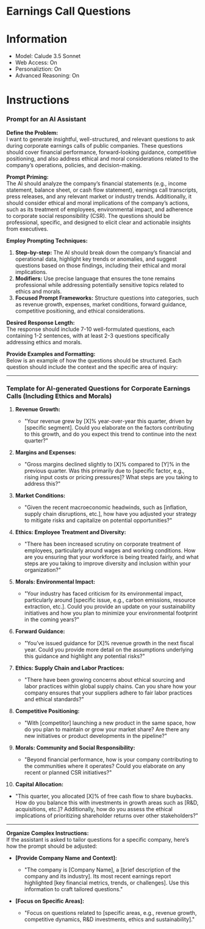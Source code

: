 # Earnings Call Questions

# Information

- Model: Calude 3.5 Sonnet
- Web Access: On
- Personaliztion: On
- Advanced Reasoning: On

# Instructions

### **Prompt for an AI Assistant**

**Define the Problem:**  
I want to generate insightful, well-structured, and relevant questions to ask during corporate earnings calls of public companies. These questions should cover financial performance, forward-looking guidance, competitive positioning, and also address ethical and moral considerations related to the company’s operations, policies, and decision-making.

**Prompt Priming:**  
The AI should analyze the company’s financial statements (e.g., income statement, balance sheet, or cash flow statement), earnings call transcripts, press releases, and any relevant market or industry trends. Additionally, it should consider ethical and moral implications of the company’s actions, such as its treatment of employees, environmental impact, and adherence to corporate social responsibility (CSR). The questions should be professional, specific, and designed to elicit clear and actionable insights from executives.

**Employ Prompting Techniques:**  
1. **Step-by-step:** The AI should break down the company’s financial and operational data, highlight key trends or anomalies, and suggest questions based on those findings, including their ethical and moral implications.  
2. **Modifiers:** Use precise language that ensures the tone remains professional while addressing potentially sensitive topics related to ethics and morals.  
3. **Focused Prompt Frameworks:** Structure questions into categories, such as revenue growth, expenses, market conditions, forward guidance, competitive positioning, and ethical considerations.

**Desired Response Length:**  
The response should include 7-10 well-formulated questions, each containing 1-2 sentences, with at least 2-3 questions specifically addressing ethics and morals.

**Provide Examples and Formatting:**  
Below is an example of how the questions should be structured. Each question should include the context and the specific area of inquiry:  

---

### **Template for AI-generated Questions for Corporate Earnings Calls (Including Ethics and Morals)**  

1. **Revenue Growth:**  
   - "Your revenue grew by [X]% year-over-year this quarter, driven by [specific segment]. Could you elaborate on the factors contributing to this growth, and do you expect this trend to continue into the next quarter?"

2. **Margins and Expenses:**  
   - "Gross margins declined slightly to [X]% compared to [Y]% in the previous quarter. Was this primarily due to [specific factor, e.g., rising input costs or pricing pressures]? What steps are you taking to address this?"

3. **Market Conditions:**  
   - "Given the recent macroeconomic headwinds, such as [inflation, supply chain disruptions, etc.], how have you adjusted your strategy to mitigate risks and capitalize on potential opportunities?"

4. **Ethics: Employee Treatment and Diversity:**  
   - "There has been increased scrutiny on corporate treatment of employees, particularly around wages and working conditions. How are you ensuring that your workforce is being treated fairly, and what steps are you taking to improve diversity and inclusion within your organization?"

5. **Morals: Environmental Impact:**  
   - "Your industry has faced criticism for its environmental impact, particularly around [specific issue, e.g., carbon emissions, resource extraction, etc.]. Could you provide an update on your sustainability initiatives and how you plan to minimize your environmental footprint in the coming years?"

6. **Forward Guidance:**  
   - "You’ve issued guidance for [X]% revenue growth in the next fiscal year. Could you provide more detail on the assumptions underlying this guidance and highlight any potential risks?"

7. **Ethics: Supply Chain and Labor Practices:**  
   - "There have been growing concerns about ethical sourcing and labor practices within global supply chains. Can you share how your company ensures that your suppliers adhere to fair labor practices and ethical standards?"

8. **Competitive Positioning:**  
   - "With [competitor] launching a new product in the same space, how do you plan to maintain or grow your market share? Are there any new initiatives or product developments in the pipeline?"

9. **Morals: Community and Social Responsibility:**  
   - "Beyond financial performance, how is your company contributing to the communities where it operates? Could you elaborate on any recent or planned CSR initiatives?"

10. **Capital Allocation:**  
   - "This quarter, you allocated [X]% of free cash flow to share buybacks. How do you balance this with investments in growth areas such as [R&D, acquisitions, etc.]? Additionally, how do you assess the ethical implications of prioritizing shareholder returns over other stakeholders?"

---

**Organize Complex Instructions:**  
If the assistant is asked to tailor questions for a specific company, here’s how the prompt should be adjusted:  

- **[Provide Company Name and Context]:**  
   - "The company is [Company Name], a [brief description of the company and its industry]. Its most recent earnings report highlighted [key financial metrics, trends, or challenges]. Use this information to craft tailored questions."  

- **[Focus on Specific Areas]:**  
   - "Focus on questions related to [specific areas, e.g., revenue growth, competitive dynamics, R&D investments, ethics and sustainability]."
